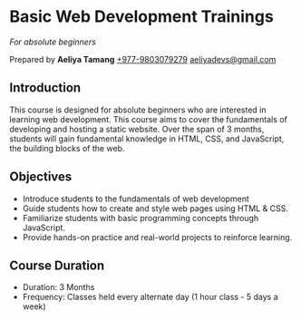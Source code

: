 # Basic Web Development Trainings

_For absolute beginners_

Prepared by
**Aeliya Tamang**
[+977-9803079279](tel:+977-9803079279)
[aeliyadevs@gmail.com](mailto:aeliyadevs@gmail.com)

## Introduction

This course is designed for absolute beginners who are interested in learning web development. This course aims to cover the fundamentals of developing and hosting a static website. Over the span of 3 months, students will gain fundamental knowledge in HTML, CSS, and JavaScript, the building blocks of the web.

## Objectives

- Introduce students to the fundamentals of web development
- Guide students how to create and style web pages using HTML & CSS.
- Familiarize students with basic programming concepts through JavaScript.
- Provide hands-on practice and real-world projects to reinforce learning.

## Course Duration

- Duration: 3 Months
- Frequency: Classes held every alternate day (1 hour class - 5 days a week)
